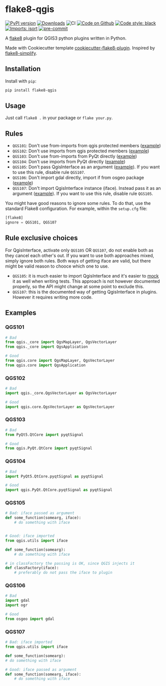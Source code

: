 # flake8-qgis
[![PyPI version](https://badge.fury.io/py/flake8-qgis.svg)](https://badge.fury.io/py/flake8-qgis)
[![Downloads](https://img.shields.io/pypi/dm/flake8-qgis.svg)](https://pypistats.org/packages/flake8-qgis)
![CI](https://github.com/GispoCoding/flake8-qgis/workflows/CI/badge.svg)
[![Code on Github](https://img.shields.io/badge/Code-GitHub-brightgreen)](https://github.com/GispoCoding/flake8-qgis)
[![Code style: black](https://img.shields.io/badge/code%20style-black-000000.svg)](https://github.com/psf/black)
[![Imports: isort](https://img.shields.io/badge/%20imports-isort-%231674b1?style=flat&labelColor=ef8336)](https://pycqa.github.io/isort/)
[![pre-commit](https://img.shields.io/badge/pre--commit-enabled-brightgreen?logo=pre-commit&logoColor=white)](https://github.com/pre-commit/pre-commit)


A [flake8](https://flake8.pycqa.org/en/latest/index.html) plugin for QGIS3 python plugins written in Python.


Made with Cookiecutter template [cookiecutter-flake8-plugin](https://github.com/MartinThoma/cookiecutter-flake8-plugin).
Inspired by [flake8-simplify](https://github.com/MartinThoma/flake8-simplify).

## Installation

Install with `pip`:

```bash
pip install flake8-qgis
```

## Usage

Just call `flake8 .` in your package or `flake your.py`.


## Rules

* `QGS101`: Don't use from-imports from qgis protected members ([example](#QGS101))
* `QGS102`: Don't use imports from qgis protected members ([example](#QGS102))
* `QGS103`: Don't use from-imports from PyQt directly ([example](#QGS103))
* `QGS104`: Don't use imports from PyQt directly ([example](#QGS104))
* `QGS105`: Don't pass QgisInterface as an argument ([example](#QGS105)). If you want to use this rule, disable rule `QGS107`.
* `QGS106`: Don't import gdal directly, import if from osgeo package ([example](#QGS106))
* `QGS107`: Don't import QgisInterface instance (iface). Instead pass it as an argument ([example](#QGS107)). If you want to use this rule, disable rule `QGS105`.



You might have good reasons to ignore some rules.
To do that, use the standard Flake8 configuration. For example, within the `setup.cfg` file:

```python
[flake8]
ignore = QGS101, QGS107
```

## Rule exclusive choices
For QgisInterface, activate only `QGS105` OR `QGS107`, do not enable both as they cancel each other's out. If you want to use both approaches mixed, simply ignore both rules.
Both ways of getting iface are valid, but there might be valid reason to chooce which one to use.
* `QGS105`: it is much easier to import QgisInterface and it's easier to [mock](https://github.com/GispoCoding/pytest-qgis#hooks) it as well when writing tests. This approach is not however documented properly, so the API might change at some point to exclude this.
* `QGS107`: this is the documented way of getting QgisInterface in plugins. However it requires writing more code.

## Examples

### QGS101

```python
# Bad
from qgis._core import QgsMapLayer, QgsVectorLayer
from qgis._core import QgsApplication

# Good
from qgis.core import QgsMapLayer, QgsVectorLayer
from qgis.core import QgsApplication
```

### QGS102

```python
# Bad
import qgis._core.QgsVectorLayer as QgsVectorLayer

# Good
import qgis.core.QgsVectorLayer as QgsVectorLayer
```

### QGS103

```python
# Bad
from PyQt5.QtCore import pyqtSignal

# Good
from qgis.PyQt.QtCore import pyqtSignal
```

### QGS104

```python
# Bad
import PyQt5.QtCore.pyqtSignal as pyqtSignal

# Good
import qgis.PyQt.QtCore.pyqtSignal as pyqtSignal
```

### QGS105

```python
# Bad: iface passed as argument
def some_function(somearg, iface):
    # do something with iface


# Good: iface imported
from qgis.utils import iface

def some_function(somearg):
    # do something with iface
```

```python
# in classFactory the passing is OK, since QGIS injects it
def classFactory(iface):
    # preferably do not pass the iface to plugin
```

### QGS106

```python
# Bad
import gdal
import ogr

# Good
from osgeo import gdal
```

### QGS107

```python
# Bad: iface imported
from qgis.utils import iface

def some_function(somearg):
# do something with iface

# Good: iface passed as argument
def some_function(somearg, iface):
    # do something with iface
```
